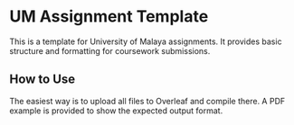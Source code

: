 # UM Assignment Template

This is a template for University of Malaya assignments. It provides basic structure and formatting for coursework submissions.

## How to Use

The easiest way is to upload all files to Overleaf and compile there. A PDF example is provided to show the expected output format.